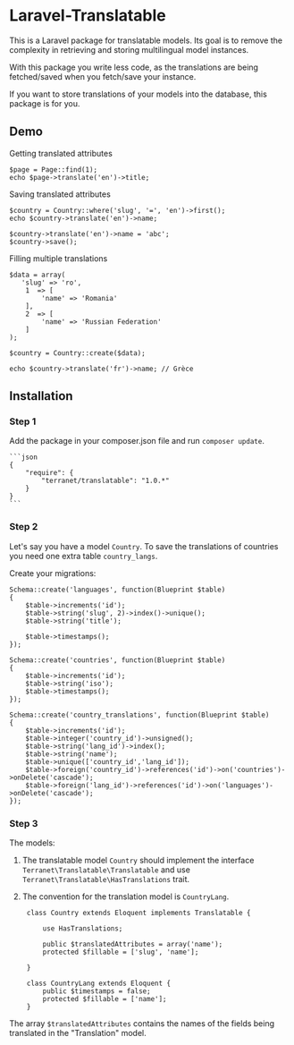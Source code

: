 Laravel-Translatable
====================

This is a Laravel package for translatable models. 
Its goal is to remove the complexity in retrieving and storing multilingual model instances. 

With this package you write less code, as the translations are being fetched/saved when you fetch/save your instance.

If you want to store translations of your models into the database, this package is for you.

## Demo

Getting translated attributes


    $page = Page::find(1);
    echo $page->translate('en')->title;


Saving translated attributes

    
    $country = Country::where('slug', '=', 'en')->first();
    echo $country->translate('en')->name;
  
    $country->translate('en')->name = 'abc';
    $country->save(); 
    

Filling multiple translations

    $data = array(
       'slug' => 'ro',
        1  => [
            'name' => 'Romania'
        ],
        2  => [
            'name' => 'Russian Federation'
        ]
    );

    $country = Country::create($data);
  
    echo $country->translate('fr')->name; // Grèce
    

## Installation

### Step 1

Add the package in your composer.json file and run `composer update`.

    ```json
    {
        "require": {
            "terranet/translatable": "1.0.*"
        }
    }
    ```

### Step 2

Let's say you have a model `Country`. To save the translations of countries you need one extra table `country_langs`.

Create your migrations:

    Schema::create('languages', function(Blueprint $table)
    {
        $table->increments('id');
        $table->string('slug', 2)->index()->unique();
        $table->string('title');
        
        $table->timestamps();
    });
    
    Schema::create('countries', function(Blueprint $table)
    {
        $table->increments('id');
        $table->string('iso');
        $table->timestamps();
    });    

    Schema::create('country_translations', function(Blueprint $table)
    {
        $table->increments('id');
        $table->integer('country_id')->unsigned();
        $table->string('lang_id')->index();
        $table->string('name');
        $table->unique(['country_id','lang_id']);
        $table->foreign('country_id')->references('id')->on('countries')->onDelete('cascade');
        $table->foreign('lang_id')->references('id')->on('languages')->onDelete('cascade');
    });

### Step 3

The models:

1. The translatable model `Country` should implement the interface `Terranet\Translatable\Translatable` and use `Terranet\Translatable\HasTranslations` trait. 

2. The convention for the translation model is `CountryLang`.

        class Country extends Eloquent implements Translatable {
   
            use HasTranslations;
    
            public $translatedAttributes = array('name');
            protected $fillable = ['slug', 'name'];

        }

        class CountryLang extends Eloquent {
            public $timestamps = false;
            protected $fillable = ['name'];
        }
    

The array `$translatedAttributes` contains the names of the fields being translated in the "Translation" model.